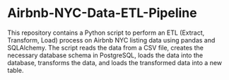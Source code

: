 # Airbnb-NYC-Data-ETL-Pipeline
This repository contains a Python script to perform an ETL (Extract, Transform, Load) process on Airbnb NYC listing data using pandas and SQLAlchemy. The script reads the data from a CSV file, creates the necessary database schema in PostgreSQL, loads the data into the database, transforms the data, and loads the transformed data into a new table.

